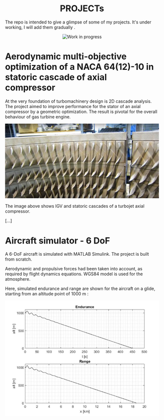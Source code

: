 
<h1 align="center">PROJECTs</h1>

The repo is intended to give a glimpse of some of my projects. It's under working, I will add them gradually .
<p align="center">
  <img src="https://github.com/vejsili/voyager/blob/main/gif/WIP.gif" alt="Work in progress" width=256 >
</p>

# Aerodynamic multi-objective optimization of a NACA 64(12)-10 in statoric cascade of axial compressor
At the very foundation of turbomachinery design is 2D cascade analysis. The project aimed to improve performance for the stator of an axial compressor by a geometric optimization. The result is pivotal for the overall behaviour of gas turbine engine.

<p align="center">
  <img src="https://github.com/vejsili/voyager/blob/main/images/image_01_MAOM_StatoricCascade.png">
</p>
The image above shows IGV and statoric cascades of a turbojet axial compressor.

[...]

# Aircraft simulator - 6 DoF

A 6-DoF aircraft is simulated with MATLAB Simulink. The project is built from scratch. 

Aerodynamic and propulsive forces had been taken into account, as required by flight dynamics equations. WGS84 model is used for the atmosphere.

Here, simulated endurance and range are shown for the aircraft on a glide, starting from an altitude point of 1000 m :
<p align="center">
  <img src="https://github.com/vejsili/voyager/blob/main/images/image_01_Simulink_PerformancePlot.jpg">
</p>




